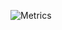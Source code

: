 ![Metrics](https://metrics.lecoq.io/ygwbl?template=classic&reactions=1&people=1&achievements=1&pagespeed=1&tweets=1&base=header%2C%20activity%2C%20community%2C%20repositories%2C%20metadata&base.indepth=false&base.hireable=false&base.skip=false&reactions=false&reactions.limit=200&reactions.limit.issues=100&reactions.limit.discussions=100&reactions.limit.discussions.comments=100&reactions.days=0&reactions.display=absolute&people=false&people.limit=24&people.identicons=false&people.identicons.hide=false&people.size=28&people.types=followers%2C%20following&people.shuffle=false&achievements=false&achievements.threshold=C&achievements.secrets=true&achievements.display=detailed&achievements.limit=0&pagespeed=false&pagespeed.url=.user.website&pagespeed.detailed=true&pagespeed.screenshot=true&pagespeed.pwa=true&tweets=false&tweets.user=nanzhi27&tweets.attachments=false&tweets.limit=2&config.timezone=Asia%2FShanghai)
